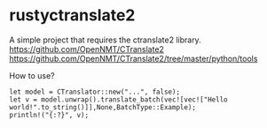 # rustyctranslate2

A simple project that requires the ctranslate2 library. 
https://github.com/OpenNMT/CTranslate2
https://github.com/OpenNMT/CTranslate2/tree/master/python/tools

How to use?
```
let model = CTranslator::new("...", false);
let v = model.unwrap().translate_batch(vec![vec!["Hello world!".to_string()]],None,BatchType::Example);
println!("{:?}", v);
```
